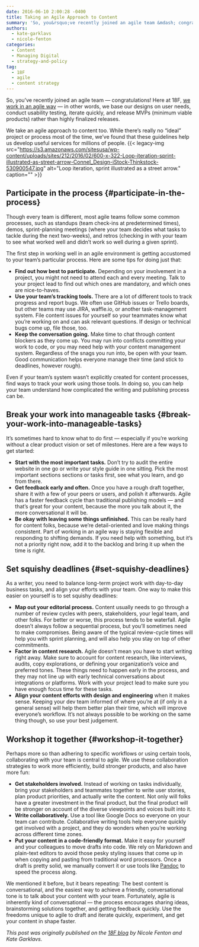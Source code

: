 ```yaml
---
date: 2016-06-10 2:00:28 -0400
title: Taking an Agile Approach to Content
summary: 'So, you&rsquo;ve recently joined an agile team &mdash; congratulations! Here at 18F, we work in an agile way &mdash; in other words, we base our designs on user needs, conduct usability testing, iterate quickly, and release MVPs (minimum viable products) rather than highly finalized releases. We take an agile approach to content too. While there&rsquo;s'
authors:
  - kate-garklavs
  - nicole-fenton
categories:
  - Content
  - Managing Digital
  - strategy-and-policy
tag:
  - 18F
  - agile
  - content strategy
---
```


So, you’ve recently joined an agile team — congratulations! Here at 18F, [we work in an agile way](https://pages.18f.gov/agile/) — in other words, we base our designs on user needs, conduct usability testing, iterate quickly, and release MVPs (minimum viable products) rather than highly finalized releases.

We take an agile approach to content too. While there’s really no “ideal” project or process most of the time, we’ve found that these guidelines help us develop useful services for millions of people. {{< legacy-img src="https://s3.amazonaws.com/sitesusa/wp-content/uploads/sites/212/2016/02/600-x-322-Loop-iteration-sprint-illustrated-as-street-arrow-Connel_Design-iStock-Thinkstock-530900547.jpg" alt="Loop iteration, sprint illustrated as a street arrow." caption="" >}} 

## Participate in the process {#participate-in-the-process}

Though every team is different, most agile teams follow some common processes, such as standups (team check-ins at predetermined times), demos, sprint-planning meetings (where your team decides what tasks to tackle during the next two-weeks), and retros (checking in with your team to see what worked well and didn’t work so well during a given sprint).

The first step in working well in an agile environment is getting accustomed to your team’s particular process. Here are some tips for doing just that:

  * **Find out how best to participate.** Depending on your involvement in a project, you might not need to attend each and every meeting. Talk to your project lead to find out which ones are mandatory, and which ones are nice-to-haves.
  * **Use your team’s tracking tools.** There are a lot of different tools to track progress and report bugs. We often use GitHub issues or Trello boards, but other teams may use JIRA, waffle.io, or another task-management system. File content issues for yourself so your teammates know what you’re working on and can ask relevant questions. If design or technical bugs come up, file those, too.
  * **Keep the conversation going.** Make time to chat through content blockers as they come up. You may run into conflicts committing your work to code, or you may need help with your content management system. Regardless of the snags you run into, be open with your team. Good communication helps everyone manage their time (and stick to deadlines, however rough).

Even if your team’s system wasn’t explicitly created for content processes, find ways to track your work using those tools. In doing so, you can help your team understand how complicated the writing and publishing process can be.

## Break your work into manageable tasks {#break-your-work-into-manageable-tasks}

It’s sometimes hard to know what to do first — especially if you’re working without a clear product vision or set of milestones. Here are a few ways to get started:

  * **Start with the most important tasks.** Don’t try to audit the entire website in one go or write your style guide in one sitting. Pick the most important sections sections or tasks first, see what you learn, and go from there.
  * **Get feedback early and often.** Once you have a rough draft together, share it with a few of your peers or users, and polish it afterwards. Agile has a faster feedback cycle than traditional publishing models — and that’s great for your content, because the more you talk about it, the more conversational it will be.
  * **Be okay with leaving some things unfinished.** This can be really hard for content folks, because we’re detail-oriented and love making things consistent. Part of working in an agile way is staying flexible and responding to shifting demands. If you need help with something, but it’s not a priority right now, add it to the backlog and bring it up when the time is right.

## Set squishy deadlines {#set-squishy-deadlines}

As a writer, you need to balance long-term project work with day-to-day business tasks, and align your efforts with your team. One way to make this easier on yourself is to set squishy deadlines:

  * **Map out your editorial process.** Content usually needs to go through a number of review cycles with peers, stakeholders, your legal team, and other folks. For better or worse, this process tends to be waterfall. Agile doesn’t always follow a sequential process, but you’ll sometimes need to make compromises. Being aware of the typical review-cycle times will help you with sprint planning, and will also help you stay on top of other commitments.
  * **Factor in content research.** Agile doesn’t mean you have to start writing right away. Make sure to account for content research, like interviews, audits, copy explorations, or defining your organization’s voice and preferred tones. These things need to happen early in the process, and they may not line up with early technical conversations about integrations or platforms. Work with your project lead to make sure you have enough focus time for these tasks.
  * **Align your content efforts with design and engineering** when it makes sense. Keeping your dev team informed of where you’re at (if only in a general sense) will help them better plan their time, which will improve everyone’s workflow. It’s not always possible to be working on the same thing though, so use your best judgement.

## Workshop it together {#workshop-it-together}

Perhaps more so than adhering to specific workflows or using certain tools, collaborating with your team is central to agile. We use these collaboration strategies to work more efficiently, build stronger products, and also have more fun:

  * **Get stakeholders involved.** Instead of working on tasks individually, bring your stakeholders and teammates together to write user stories, plan product priorities, and actually write the content. Not only will folks have a greater investment in the final product, but the final product will be stronger on account of the diverse viewpoints and voices built into it.
  * **Write collaboratively.** Use a tool like Google Docs so everyone on your team can contribute. Collaborative writing tools help everyone quickly get involved with a project, and they do wonders when you’re working across different time zones.
  * **Put your content in a code-friendly format.** Make it easy for yourself and your colleagues to move drafts into code. We rely on Markdown and plain-text editors to avoid those pesky styling issues that come up in when copying and pasting from traditional word processors. Once a draft is pretty solid, we manually convert it or use tools like [Pandoc](http://pandoc.org/) to speed the process along.

We mentioned it before, but it bears repeating: The best content is conversational, and the easiest way to achieve a friendly, conversational tone is to talk about your content with your team. Fortunately, agile is inherently kind of conversational — the process encourages sharing ideas, brainstorming solutions together, and getting feedback quickly. Use the freedoms unique to agile to draft and iterate quickly, experiment, and get your content in shape faster.

_This post was originally published on the [18F blog](https://18f.gsa.gov/blog/) by Nicole Fenton and Kate Garklavs._